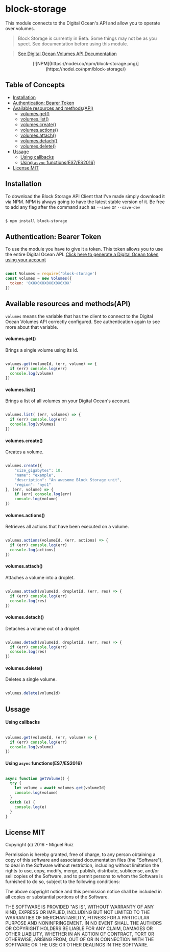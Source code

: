 # block-storage

This module connects to the Digital Ocean's API and allow you to operate over volumes.

  > Block Storage is currently in Beta. Some things may not be as you spect. See documentation before using this module.

  > [See Digital Ocean Volumes API Documentation](https://developers.digitalocean.com/documentation/v2/block-storage-beta/)

<center>[![NPM](https://nodei.co/npm/block-storage.png)](https://nodei.co/npm/block-storage/)</center>

## Table of Concepts

- [Installation](#installation)
- [Authentication: Bearer Token](#authentication-bearer-token)
- [Available resources and methods(API)](#available-resources-and-methodsapi)
  - [volumes.get()](#volumesget)
  - [volumes.list()](#volumeslist)
  - [volumes.create()](#volumescreate)
  - [volumes.actions()](#volumesactions)
  - [volumes.attach()](#volumesattach)
  - [volumes.detach()](#volumesdetach)
  - [volumes.delete()](#volumesdelete)
- [Ussage](#ussage)
  - [Using callbacks](#using-callbacks)
  - [Using `async` functions(ES7/ES2016)](#using-async-functionses7es2016)
- [License MIT](#license-mit)

## Installation

To download the Block Storage API Client that I've made simply download it via NPM. NPM is always going to have the latest stable version of it. Be free to add any flag after the command such as `--save` or `--save-dev`

```bash

$ npm install block-storage

```

## Authentication: Bearer Token

To use the module you have to give it a token. This token allows you to use the entire Digital Ocean API.  [Click here to generate a Digital Ocean token using your account](https://cloud.digitalocean.com/settings/api/tokens/new)

```js

const Volumes = require('block-storage')
const volumes = new Volumes({
  token: '0X0X0X0X0X0X0X0X0X'
})

```

## Available resources and methods(API)

`volumes` means the variable that has the client to connect to the Digital Ocean Volumes API correctly configured. See authentication again to see more about that variable.

#### volumes.get()

Brings a single volume using its id.

```js

volumes.get(volumeId, (err, volume) => {
  if (err) console.log(err)
  console.log(volume)
})

```
#### volumes.list()

Brings a list of all volumes on your Digital Ocean's account.

```js

volumes.list( (err, volumes) => {
  if (err) console.log(err)
  console.log(volumes)
})

```

#### volumes.create()

Creates a volume.

```js

volumes.create({
    "size_gigabytes": 10,
    "name": "example",
    "description": "An awesome Block Storage unit",
    "region": "nyc1"
}, (err, volume) => {
    if (err) console.log(err)
    console.log(volume)
})

```

#### volumes.actions()

Retrieves all actions that have been executed on a volume.

```js

volumes.actions(volumeId, (err, actions) => {
  if (err) console.log(err)
  console.log(actions)
})

```

#### volumes.attach()

Attaches a volume into a droplet.

```js

volumes.attach(volumeId, dropletId, (err, res) => {
  if (err) console.log(err)
  console.log(res)
})

```

#### volumes.detach()

Detaches a volume out of a droplet.

```js

volumes.detach(volumeId, dropletId, (err, res) => {
  if (err) console.log(err)
  console.log(res)
})

```

#### volumes.delete()

Deletes a single volume.

```js

volumes.delete(volumeId)

```

## Ussage

#### Using callbacks

```js

volumes.get(volumeId, (err, volume) => {
  if (err) console.log(err)
  console.log(volume)
})

```

#### Using `async` functions(ES7/ES2016)

```js

async function getVolume() {
  try {
    let volume = await volumes.get(volumeId)
    console.log(volume)
  }
  catch (e) {
    console.log(e)
  }
}

```

## License MIT

Copyright (c) 2016 - Miguel Ruiz

Permission is hereby granted, free of charge, to any person obtaining a copy
of this software and associated documentation files (the "Software"), to deal
in the Software without restriction, including without limitation the rights
to use, copy, modify, merge, publish, distribute, sublicense, and/or sell
copies of the Software, and to permit persons to whom the Software is
furnished to do so, subject to the following conditions:

The above copyright notice and this permission notice shall be included in
all copies or substantial portions of the Software.

THE SOFTWARE IS PROVIDED "AS IS", WITHOUT WARRANTY OF ANY KIND, EXPRESS OR
IMPLIED, INCLUDING BUT NOT LIMITED TO THE WARRANTIES OF MERCHANTABILITY,
FITNESS FOR A PARTICULAR PURPOSE AND NONINFRINGEMENT. IN NO EVENT SHALL THE
AUTHORS OR COPYRIGHT HOLDERS BE LIABLE FOR ANY CLAIM, DAMAGES OR OTHER
LIABILITY, WHETHER IN AN ACTION OF CONTRACT, TORT OR OTHERWISE, ARISING FROM,
OUT OF OR IN CONNECTION WITH THE SOFTWARE OR THE USE OR OTHER DEALINGS IN THE
SOFTWARE.
